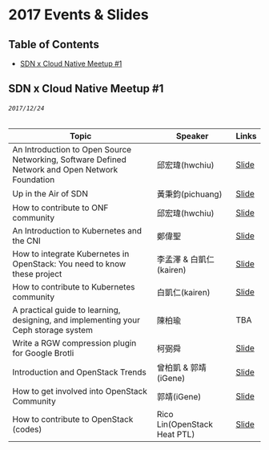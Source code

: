# 2017 Events & Slides

## Table of Contents

- [SDN x Cloud Native Meetup #1](#sdn-x-cloud-native-meetup-1)

## SDN x Cloud Native Meetup #1
###### `2017/12/24`

| Topic       | Speaker        | Links |
|-------------|----------------|--------------|
| An Introduction to Open Source Networking, Software Defined Network and Open Network Foundation | 邱宏瑋(hwchiu) | [Slide](https://speakerdeck.com/hwchiu/an-introduction-of-open-source-networking-sdn-and-onf) |
| Up in the Air of SDN | 黃秉鈞(pichuang)| [Slide](https://speakerdeck.com/pichuang/up-in-the-air-of-sdn) |
| How to contribute to ONF community | 邱宏瑋(hwchiu) | [Slide](https://speakerdeck.com/hwchiu/how-to-join-the-onf-community)|
| An Introduction to Kubernetes and the CNI | 鄭偉聖 | [Slide](https://www.slideshare.net/WeiShengZheng/introduction-kubernetes-20171224)|
| How to integrate Kubernetes in OpenStack: You need to know these project | 李孟澤 & 白凱仁(kairen) | [Slide](https://www.slideshare.net/MengZeLi4/how-to-integrate-kubernetes-in-openstack)|
| How to contribute to Kubernetes community | 白凱仁(kairen) | [Slide](https://speakerdeck.com/kairen/how-to-contribute-to-kubernetes-community)|
| A practical guide to learning, designing, and implementing your Ceph storage system | 陳柏瑜 | TBA |
| Write a RGW compression plugin for Google Brotli | 柯弼舜 | [Slide](https://drive.google.com/file/d/1G3cXu2djJXTFeYIKlw4paTX9242xR9Tt/view)|
| Introduction and OpenStack Trends | 曾柏凱 & 郭靖(iGene) | [Slide](https://docs.google.com/presentation/d/1uvW79MTGTsid4cG2uqQY6GLfoRta4ODBRF89BzFIAPk/edit#slide=id.p4)|
| How to get involved into OpenStack Community | 郭靖(iGene) | [Slide](https://docs.google.com/presentation/d/1vBAhqwAXwX_kVKpYjGPk3R4aavgrtq_7-Mm6g6WIJMk/edit#slide=id.p4)|
| How to contribute to OpenStack (codes) | Rico Lin(OpenStack Heat PTL) | [Slide](https://etherpad.opendev.org/p/cntug-openstack)|



